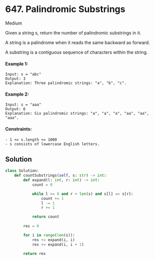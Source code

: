 # 647. Palindromic Substrings

Medium

Given a string s, return the number of palindromic substrings in it.

A string is a palindrome when it reads the same backward as forward.

A substring is a contiguous sequence of characters within the string.

#### Example 1:

```
Input: s = "abc"
Output: 3
Explanation: Three palindromic strings: "a", "b", "c".
```

#### Example 2:

```
Input: s = "aaa"
Output: 6
Explanation: Six palindromic strings: "a", "a", "a", "aa", "aa", "aaa".
```

#### Constraints:

```
- 1 <= s.length <= 1000
- s consists of lowercase English letters.
```

## Solution

```python
class Solution:
    def countSubstrings(self, s: str) -> int:
        def expand(l: int, r: int) -> int:
            count = 0

            while l >= 0 and r < len(s) and s[l] == s[r]:
                count += 1
                l -= 1
                r += 1

            return count
        
        res = 0

        for i in range(len(s)):
            res += expand(i, i)
            res += expand(i, i + 1)
        
        return res
```

